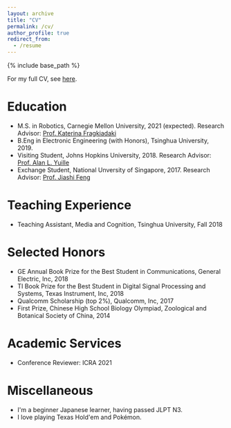 ```yaml
---
layout: archive
title: "CV"
permalink: /cv/
author_profile: true
redirect_from:
  - /resume
---
```


{% include base_path %}

For my full CV, see [here](http://zuoym15.github.io/files/Yiming_Zuo_CV.pdf).

Education
======

* M.S. in Robotics, Carnegie Mellon University, 2021 (expected). Research Advisor: [Prof. Katerina Fragkiadaki](https://www.cs.cmu.edu/~katef/)
* B.Eng in Electronic Engineering (with Honors), Tsinghua University, 2019.
* Visiting Student, Johns Hopkins University, 2018. Research Advisor: [Prof. Alan L. Yuille](http://www.cs.jhu.edu/~ayuille/)
* Exchange Student, National Unversity of Singapore, 2017. Research Advisor: [Prof. Jiashi Feng](https://sites.google.com/site/jshfeng/)

Teaching Experience
======

* Teaching Assistant, Media and Cognition, Tsinghua University, Fall 2018

Selected Honors
======

* GE Annual Book Prize for the Best Student in Communications, General Electric, Inc, 2018
*	TI Book Prize for the Best Student in Digital Signal Processing and Systems, Texas Instrument, Inc, 2018
* Qualcomm Scholarship (top 2%), Qualcomm, Inc, 2017
* First Prize, Chinese High School Biology Olympiad, Zoological and Botanical Society of China, 2014

Academic Services
======

* Conference Reviewer: ICRA 2021

Miscellaneous
======

* I'm a beginner Japanese learner, having passed JLPT N3.
* I love playing Texas Hold'em and Pokémon.

<!-- Work experience
======
* Summer 2015: Research Assistant
  * Github University
  * Duties included: Tagging issues
  * Supervisor: Professor Git

* Fall 2015: Research Assistant
  * Github University
  * Duties included: Merging pull requests
  * Supervisor: Professor Hub -->


  
<!-- Skills
======
* Skill 1
* Skill 2
  * Sub-skill 2.1
  * Sub-skill 2.2
  * Sub-skill 2.3
* Skill 3

Publications
======
  <ul>{% for post in site.publications %}
    {% include archive-single-cv.html %}
  {% endfor %}</ul>
  
Talks
======
  <ul>{% for post in site.talks %}
    {% include archive-single-talk-cv.html %}
  {% endfor %}</ul>
  
Teaching
======
  <ul>{% for post in site.teaching %}
    {% include archive-single-cv.html %}
  {% endfor %}</ul>
  
Service and leadership
======
* Currently signed in to 43 different slack teams -->
